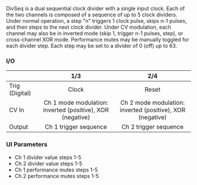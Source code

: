 DivSeq is a dual sequential clock divider with a single input clock. Each of the two channels is composed of a sequence of up to 5 clock dividers. Under normal operation, a step "n" triggers 1 clock pulse, skips n-1 pulses, and then steps to the next clock divider. Under CV modulation, each channel may also be in inverted mode (skip 1, trigger n-1 pulses, step), or cross-channel XOR mode. Performance mutes may be manually toggled for each divider step. Each step may be set to a divider of 0 (off) up to 63.


### I/O

|                |              1/3           |                   2/4                |
| -------------- |:---------------------------:|:-------------------------------------:|
| Trig (Digital) |  Clock   | Reset |
| CV In          | Ch 1 mode modulation: inverted (positive), XOR (negative) | Ch 2 mode modulation: inverted (positive), XOR (negative) |
| Output         |          Ch 1 trigger sequence           |         Ch 2 trigger sequence           |


### UI Parameters
* Ch 1 divider value steps 1-5
* Ch 2 divider value steps 1-5
* Ch 1 performance mutes steps 1-5
* Ch 2 performance mutes steps 1-5
